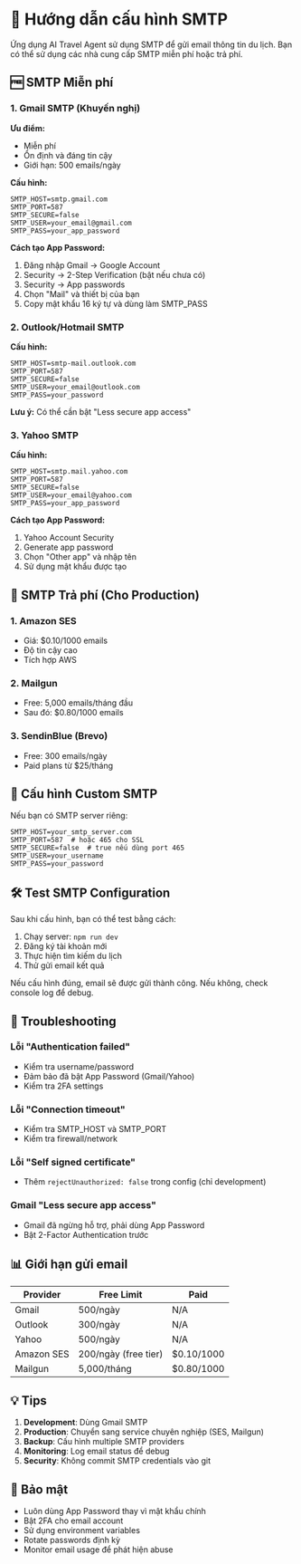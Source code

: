 # 📧 Hướng dẫn cấu hình SMTP

Ứng dụng AI Travel Agent sử dụng SMTP để gửi email thông tin du lịch. Bạn có thể sử dụng các nhà cung cấp SMTP miễn phí hoặc trả phí.

## 🆓 SMTP Miễn phí

### 1. Gmail SMTP (Khuyến nghị)

**Ưu điểm:**
- Miễn phí
- Ổn định và đáng tin cậy
- Giới hạn: 500 emails/ngày

**Cấu hình:**
```env
SMTP_HOST=smtp.gmail.com
SMTP_PORT=587
SMTP_SECURE=false
SMTP_USER=your_email@gmail.com
SMTP_PASS=your_app_password
```

**Cách tạo App Password:**
1. Đăng nhập Gmail → Google Account
2. Security → 2-Step Verification (bật nếu chưa có)
3. Security → App passwords
4. Chọn "Mail" và thiết bị của bạn
5. Copy mật khẩu 16 ký tự và dùng làm SMTP_PASS

### 2. Outlook/Hotmail SMTP

**Cấu hình:**
```env
SMTP_HOST=smtp-mail.outlook.com
SMTP_PORT=587
SMTP_SECURE=false
SMTP_USER=your_email@outlook.com
SMTP_PASS=your_password
```

**Lưu ý:** Có thể cần bật "Less secure app access"

### 3. Yahoo SMTP

**Cấu hình:**
```env
SMTP_HOST=smtp.mail.yahoo.com
SMTP_PORT=587
SMTP_SECURE=false
SMTP_USER=your_email@yahoo.com
SMTP_PASS=your_app_password
```

**Cách tạo App Password:**
1. Yahoo Account Security
2. Generate app password
3. Chọn "Other app" và nhập tên
4. Sử dụng mật khẩu được tạo

## 💼 SMTP Trả phí (Cho Production)

### 1. Amazon SES
- Giá: $0.10/1000 emails
- Độ tin cậy cao
- Tích hợp AWS

### 2. Mailgun
- Free: 5,000 emails/tháng đầu
- Sau đó: $0.80/1000 emails

### 3. SendinBlue (Brevo)
- Free: 300 emails/ngày
- Paid plans từ $25/tháng

## 🔧 Cấu hình Custom SMTP

Nếu bạn có SMTP server riêng:

```env
SMTP_HOST=your_smtp_server.com
SMTP_PORT=587  # hoặc 465 cho SSL
SMTP_SECURE=false  # true nếu dùng port 465
SMTP_USER=your_username
SMTP_PASS=your_password
```

## 🛠️ Test SMTP Configuration

Sau khi cấu hình, bạn có thể test bằng cách:

1. Chạy server: `npm run dev`
2. Đăng ký tài khoản mới
3. Thực hiện tìm kiếm du lịch
4. Thử gửi email kết quả

Nếu cấu hình đúng, email sẽ được gửi thành công. Nếu không, check console log để debug.

## 🚨 Troubleshooting

### Lỗi "Authentication failed"
- Kiểm tra username/password
- Đảm bảo đã bật App Password (Gmail/Yahoo)
- Kiểm tra 2FA settings

### Lỗi "Connection timeout"
- Kiểm tra SMTP_HOST và SMTP_PORT
- Kiểm tra firewall/network

### Lỗi "Self signed certificate"
- Thêm `rejectUnauthorized: false` trong config (chỉ development)

### Gmail "Less secure app access"
- Gmail đã ngừng hỗ trợ, phải dùng App Password
- Bật 2-Factor Authentication trước

## 📊 Giới hạn gửi email

| Provider | Free Limit | Paid |
|----------|------------|------|
| Gmail | 500/ngày | N/A |
| Outlook | 300/ngày | N/A |
| Yahoo | 500/ngày | N/A |
| Amazon SES | 200/ngày (free tier) | $0.10/1000 |
| Mailgun | 5,000/tháng | $0.80/1000 |

## 💡 Tips

1. **Development**: Dùng Gmail SMTP
2. **Production**: Chuyển sang service chuyên nghiệp (SES, Mailgun)
3. **Backup**: Cấu hình multiple SMTP providers
4. **Monitoring**: Log email status để debug
5. **Security**: Không commit SMTP credentials vào git

## 🔐 Bảo mật

- Luôn dùng App Password thay vì mật khẩu chính
- Bật 2FA cho email account
- Sử dụng environment variables
- Rotate passwords định kỳ
- Monitor email usage để phát hiện abuse